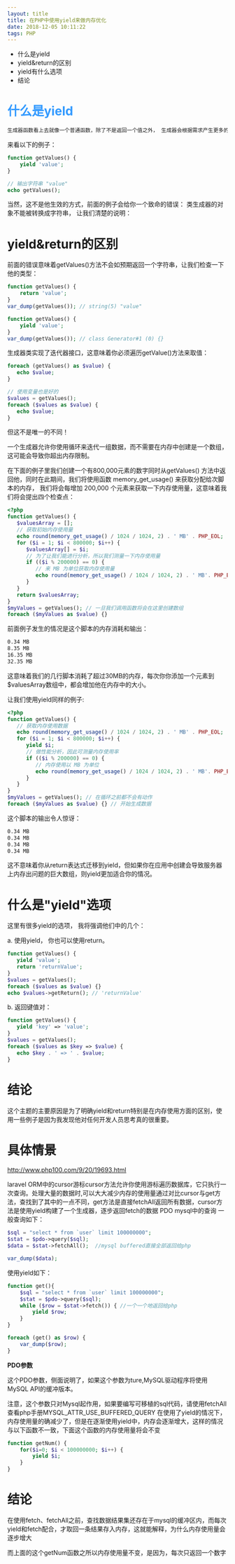 ```yaml
---
layout: title
title: 在PHP中使用yield来做内存优化
date: 2018-12-05 10:11:22
tags: PHP
---
```

* 什么是yield
* yield&return的区别
* yield有什么选项
* 结论

<!--more-->

# <span style="color:#339AFF;">什么是yield</span>

```txt
生成器函数看上去就像一个普通函数，除了不是返回一个值之外， 生成器会根据需求产生更多的值。
```

来看以下的例子：
```php
function getValues() {
    yield 'value';
}

// 输出字符串 "value"
echo getValues();
```
当然，这不是他生效的方式，前面的例子会给你一个致命的错误： 类生成器的对象不能被转换成字符串， 让我们清楚的说明：

# yield&return的区别

前面的错误意味着getValues()方法不会如预期返回一个字符串，让我们检查一下他的类型：
```php
function getValues() {
    return 'value';
}
var_dump(getValues()); // string(5) "value"

function getValues() {
    yield 'value';
}
var_dump(getValues()); // class Generator#1 (0) {}
```
生成器类实现了迭代器接口，这意味着你必须遍历getValue()方法来取值：
```php
foreach (getValues() as $value) {
   echo $value;
}

// 使用变量也是好的
$values = getValues();
foreach ($values as $value) {
   echo $value;
}
```
但这不是唯一的不同！

一个生成器允许你使用循环来迭代一组数据，而不需要在内存中创建是一个数组，这可能会导致你超出内存限制。

在下面的例子里我们创建一个有800,000元素的数字同时从getValues() 方法中返回他，同时在此期间，我们将使用函数 memory_get_usage() 来获取分配给次脚本的内存， 我们将会每增加 200,000 个元素来获取一下内存使用量，这意味着我们将会提出四个检查点：
```php
<?php
function getValues() {
   $valuesArray = [];
   // 获取初始内存使用量
   echo round(memory_get_usage() / 1024 / 1024, 2) . ' MB' . PHP_EOL;
   for ($i = 1; $i < 800000; $i++) {
      $valuesArray[] = $i;
      // 为了让我们能进行分析，所以我们测量一下内存使用量
      if (($i % 200000) == 0) {
         // 来 MB 为单位获取内存使用量
         echo round(memory_get_usage() / 1024 / 1024, 2) . ' MB'. PHP_EOL;
      }
   }
   return $valuesArray;
}
$myValues = getValues(); // 一旦我们调用函数将会在这里创建数组
foreach ($myValues as $value) {}
```
前面例子发生的情况是这个脚本的内存消耗和输出：
```txt
0.34 MB
8.35 MB
16.35 MB
32.35 MB
```
这意味着我们的几行脚本消耗了超过30MB的内存，每次你你添加一个元素到$valuesArray数组中，都会增加他在内存中的大小。

让我们使用yield同样的例子:
```php
<?php
function getValues() {
   // 获取内存使用数据
   echo round(memory_get_usage() / 1024 / 1024, 2) . ' MB' . PHP_EOL;
   for ($i = 1; $i < 800000; $i++) {
      yield $i;
      // 做性能分析，因此可测量内存使用率
      if (($i % 200000) == 0) {
         // 内存使用以 MB 为单位
         echo round(memory_get_usage() / 1024 / 1024, 2) . ' MB'. PHP_EOL;
      }
   }
}
$myValues = getValues(); // 在循环之前都不会有动作
foreach ($myValues as $value) {} // 开始生成数据
```
这个脚本的输出令人惊讶：
```txt
0.34 MB
0.34 MB
0.34 MB
0.34 MB
```
这不意味着你从return表达式迁移到yield，但如果你在应用中创建会导致服务器上内存出问题的巨大数组，则yield更加适合你的情况。

# 什么是"yield"选项

这里有很多yield的选项， 我将强调他们中的几个：

a. 使用yield， 你也可以使用return。
```php
function getValues() {
   yield 'value';
   return 'returnValue';
}
$values = getValues();
foreach ($values as $value) {}
echo $values->getReturn(); // 'returnValue'
```
b. 返回键值对：
```php
function getValues() {
   yield 'key' => 'value';
}
$values = getValues();
foreach ($values as $key => $value) {
   echo $key . ' => ' . $value;
}
```

# 结论

这个主题的主要原因是为了明确yield和return特别是在内存使用方面的区别，使用一些例子是因为我发现他对任何开发人员思考真的很重要。

# 具体情景

http://www.php100.com/9/20/19693.html

laravel ORM中的cursor游标cursor方法允许你使用游标遍历数据库，它只执行一次查询。处理大量的数据时,可以大大减少内存的使用量通过对比cursor与get方法，查找到了其中的一点不同，get方法是直接fetchAll返回所有数据，cursor方法是使用yield构建了一个生成器，逐步返回fetch的数据
PDO mysql中的查询
一般查询如下：
```php
$sql = "select * from `user` limit 100000000";
$stat = $pdo->query($sql);
$data = $stat->fetchAll();  //mysql buffered直接全部返回给php

var_dump($data);
```
使用yield如下：
```php
function get(){
    $sql = "select * from `user` limit 100000000";
    $stat = $pdo->query($sql);
    while ($row = $stat->fetch()) { //一个一个地返回给php
        yield $row;
    }
}

foreach (get() as $row) {
    var_dump($row);
}
```
**PDO参数**

这个PDO参数，侧面说明了，如果这个参数为ture,MySQL驱动程序将使用MySQL API的缓冲版本。

注意，这个参数只对Mysql起作用，如果要编写可移植的sql代码，请使用fetchAll
查看php手册MYSQL_ATTR_USE_BUFFERED_QUERY
在使用了yield的情况下，内存使用量的确减少了，但是在逐渐使用yield中，内存会逐渐增大，这样的情况与以下函数不一致，下面这个函数的内存使用量将会不变
```php
function getNum() {
    for($i=0; $i < 100000000; $i++) {
        yield $i;
    }
}
```

# 结论

在使用fetch、fetchAll之前，查找数据结果集还存在于mysql的缓冲区内，而每次yield和fetch配合，才取回一条结果存入内存，这就能解释，为什么内存使用量会逐步增大

而上面的这个getNum函数之所以内存使用量不变，是因为，每次只返回一个数字